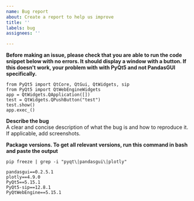 ```yaml
---
name: Bug report
about: Create a report to help us improve
title: ''
labels: bug
assignees: ''

---
```


**Before making an issue, please check that you are able to run the code snippet below with no errors. It should display a window with a button. If this doesn't work, your problem with with PyQt5 and not PandasGUI specifically.**

```
from PyQt5 import QtCore, QtGui, QtWidgets, sip
from PyQt5 import QtWebEngineWidgets
app = QtWidgets.QApplication([])
test = QtWidgets.QPushButton("test")
test.show()
app.exec_()
```

**Describe the bug**  
A clear and concise description of what the bug is and how to reproduce it. If applicable, add screenshots.

**Package versions. To get all relevant versions, run this command in bash and paste the output**  
```
pip freeze | grep -i "pyqt\|pandasgui\|plotly"
```
```
pandasgui==0.2.5.1
plotly==4.9.0
PyQt5==5.15.1
PyQt5-sip==12.8.1
PyQtWebEngine==5.15.1
```
